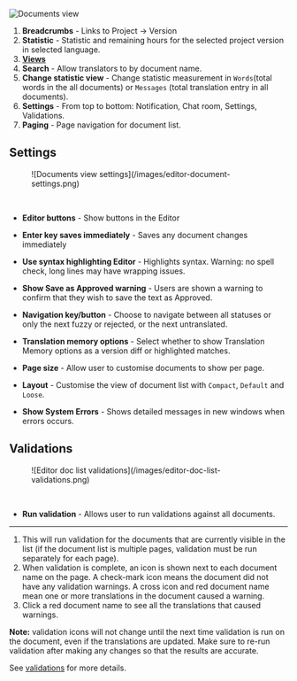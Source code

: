 ![Documents view](/images/editor-doc-list.png)
<br/>

1. **Breadcrumbs** - Links to Project -> Version
2. **Statistic** - Statistic and remaining hours for the selected project version in selected language.
3. [**Views**](/user-guide/editor/overview#views-in-webtrans)
4. **Search** - Allow translators to by document name.
5. **Change statistic view** - Change statistic measurement in `Words`(total words in the all documents) or `Messages` (total translation entry in all documents).
6. **Settings** - From top to bottom: Notification, Chat room, Settings, Validations.
7. **Paging** - Page navigation for document list.

## Settings
<figure>
![Documents view settings](/images/editor-document-settings.png)
</figure>
<br/>

* **Editor buttons** - Show buttons in the Editor

* **Enter key saves immediately** - Saves any document changes immediately

* **Use syntax highlighting Editor** - Highlights syntax. Warning: no spell check, long lines may have wrapping issues.

* **Show Save as Approved warning** - Users are shown a warning to confirm that they wish to save the text as Approved.

* **Navigation key/button** - Choose to navigate between all statuses or only the next fuzzy or rejected, or the next untranslated.

* **Translation memory options** - Select whether to show Translation Memory options as a version diff or highlighted matches.

* **Page size** - Allow user to customise documents to show per page.

* **Layout** - Customise the view of document list with `Compact`, `Default` and `Loose`.

* **Show System Errors** - Shows detailed messages in new windows when errors occurs.


## Validations
<figure>
![Editor doc list validations](/images/editor-doc-list-validations.png)
</figure>
<br/>

* **Run validation** - Allows user to run validations against all documents.

------

1. This will run validation for the documents that are currently visible in the list (if the document list is multiple pages, validation must be run separately for each page).
2. When validation is complete, an icon is shown next to each document name on the page. A check-mark icon means the document did not have any validation warnings. A cross icon and red document name mean one or more translations in the document caused a warning.
3. Click a red document name to see all the translations that caused warnings.

**Note:** validation icons will not change until the next time validation is run on the document, even if the translations are updated. Make sure to re-run validation after making any changes so that the results are accurate.

See [validations](/user-guide/projects/validations) for more details.
